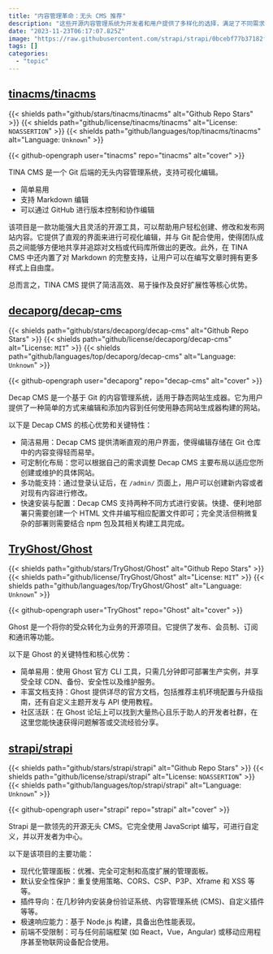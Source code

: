 ```yaml
---
title: "内容管理革命：无头 CMS 推荐"
description: "这些开源内容管理系统为开发者和用户提供了多样化的选择，满足了不同需求下的网站开发和管理。这些项目均以开发者为中心，拥有现代化的管理面板、丰富的功能和极速响应能力。利用各种技术支持多种平台，可与任何前端框架和移动应用程序配合使用。无论您是想搭建个人博客、新闻门户网站，还是构建商业网站和应用程序，这些开源项目都能为您提供高效、安全和灵活的解决方案。"
date: "2023-11-23T06:17:07.825Z"
image: "https://raw.githubusercontent.com/strapi/strapi/0bcebf77b37182fe021cb59cc19be8f5db4a18ac/public/assets/administration_panel.png"
tags: []
categories:
  - "topic"
---
```


## [tinacms/tinacms](https://github.com/tinacms/tinacms)

{{< shields path="github/stars/tinacms/tinacms" alt="Github Repo Stars" >}} {{< shields path="github/license/tinacms/tinacms" alt="License: `NOASSERTION`" >}} {{< shields path="github/languages/top/tinacms/tinacms" alt="Language: `Unknown`" >}}

{{< github-opengraph user="tinacms" repo="tinacms" alt="cover" >}}

TINA CMS 是一个 Git 后端的无头内容管理系统，支持可视化编辑。

- 简单易用
- 支持 Markdown 编辑
- 可以通过 GitHub 进行版本控制和协作编辑

该项目是一款功能强大且灵活的开源工具，可以帮助用户轻松创建、修改和发布网站内容。它提供了直观的界面来进行可视化编辑，并与 Git 配合使用，使得团队成员之间能够方便地共享并追踪对文档或代码库所做出的更改。此外，在 TINA CMS 中还内置了对 Markdown 的完整支持，让用户可以在编写文章时拥有更多样式上自由度。

总而言之，TINA CMS 提供了简洁高效、易于操作及良好扩展性等核心优势。
  
## [decaporg/decap-cms](https://github.com/decaporg/decap-cms)

{{< shields path="github/stars/decaporg/decap-cms" alt="Github Repo Stars" >}} {{< shields path="github/license/decaporg/decap-cms" alt="License: `MIT`" >}} {{< shields path="github/languages/top/decaporg/decap-cms" alt="Language: `Unknown`" >}}

{{< github-opengraph user="decaporg" repo="decap-cms" alt="cover" >}}

Decap CMS 是一个基于 Git 的内容管理系统，适用于静态网站生成器。它为用户提供了一种简单的方式来编辑和添加内容到任何使用静态网站生成器构建的网站。

以下是 Decap CMS 的核心优势和关键特性：

- 简洁易用：Decap CMS 提供清晰直观的用户界面，使得编辑存储在 Git 仓库中的内容变得轻而易举。
- 可定制化布局：您可以根据自己的需求调整 Decap CMS 主要布局以适应您所创建或维护的具体网站。
- 多功能支持：通过登录认证后，在 `/admin/` 页面上，用户可以创建新内容或者对现有内容进行修改。
- 快速安装与配置：Decap CMS 支持两种不同方式进行安装。快捷、便利地部署只需要创建一个 HTML 文件并编写相应配置文件即可；完全灵活但稍微复杂的部署则需要结合 npm 包及其相关构建工具完成。
  
## [TryGhost/Ghost](https://github.com/TryGhost/Ghost)

{{< shields path="github/stars/TryGhost/Ghost" alt="Github Repo Stars" >}} {{< shields path="github/license/TryGhost/Ghost" alt="License: `MIT`" >}} {{< shields path="github/languages/top/TryGhost/Ghost" alt="Language: `Unknown`" >}}

{{< github-opengraph user="TryGhost" repo="Ghost" alt="cover" >}}

Ghost 是一个将你的受众转化为业务的开源项目。它提供了发布、会员制、订阅和通讯等功能。

以下是 Ghost 的关键特性和核心优势：

- 简单易用：使用 Ghost 官方 CLI 工具，只需几分钟即可部署生产实例，并享受全球 CDN、备份、安全性以及维护服务。
- 丰富文档支持：Ghost 提供详尽的官方文档，包括推荐主机环境配置与升级指南，还有自定义主题开发与 API 使用教程。
- 社区活跃：在 Ghost 论坛上可以找到大量热心且乐于助人的开发者社群，在这里您能快速获得问题解答或交流经验分享。
  
## [strapi/strapi](https://github.com/strapi/strapi)

{{< shields path="github/stars/strapi/strapi" alt="Github Repo Stars" >}} {{< shields path="github/license/strapi/strapi" alt="License: `NOASSERTION`" >}} {{< shields path="github/languages/top/strapi/strapi" alt="Language: `Unknown`" >}}

{{< github-opengraph user="strapi" repo="strapi" alt="cover" >}}

Strapi 是一款领先的开源无头 CMS。它完全使用 JavaScript 编写，可进行自定义，并以开发者为中心。

以下是该项目的主要功能：

- 现代化管理面板：优雅、完全可定制和高度扩展的管理面板。
- 默认安全性保护：重复使用策略、CORS、CSP、P3P、Xframe 和 XSS 等等。
- 插件导向：在几秒钟内安装身份验证系统、内容管理系统 (CMS)、自定义插件等等。
- 极速响应能力：基于 Node.js 构建，具备出色性能表现。
- 前端不受限制：可与任何前端框架 (如 React，Vue，Angular) 或移动应用程序甚至物联网设备配合使用。
  